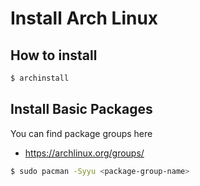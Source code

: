 # Install Arch Linux

## How to install

```bash
$ archinstall
```

## Install Basic Packages

You can find package groups here

- <https://archlinux.org/groups/>

```bash
$ sudo pacman -Syyu <package-group-name>
```
